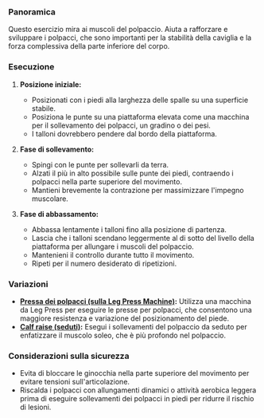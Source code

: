 ### Panoramica
Questo esercizio mira ai muscoli del polpaccio. Aiuta a rafforzare e sviluppare i polpacci, che sono importanti per la stabilità della caviglia e la forza complessiva della parte inferiore del corpo.

### Esecuzione
1. **Posizione iniziale:**
   - Posizionati con i piedi alla larghezza delle spalle su una superficie stabile.
   - Posiziona le punte su una piattaforma elevata come una macchina per il sollevamento dei polpacci, un gradino o dei pesi.
   - I talloni dovrebbero pendere dal bordo della piattaforma.

2. **Fase di sollevamento:**
   - Spingi con le punte per sollevarli da terra.
   - Alzati il più in alto possibile sulle punte dei piedi, contraendo i polpacci nella parte superiore del movimento.
   - Mantieni brevemente la contrazione per massimizzare l'impegno muscolare.

3. **Fase di abbassamento:**
   - Abbassa lentamente i talloni fino alla posizione di partenza.
   - Lascia che i talloni scendano leggermente al di sotto del livello della piattaforma per allungare i muscoli del polpaccio.
   - Mantenieni il controllo durante tutto il movimento.
   - Ripeti per il numero desiderato di ripetizioni.

### Variazioni
- **[Pressa dei polpacci (sulla Leg Press Machine)](exercise://library/library.calves.exercises.calfPressLegPressMachine):** Utilizza una macchina da Leg Press per eseguire le presse per polpacci, che consentono una maggiore resistenza e variazione del posizionamento del piede.
- **[Calf raise (seduti)](exercise://library/library.calves.exercises.calfRaiseSeated):** Esegui i sollevamenti del polpaccio da seduto per enfatizzare il muscolo soleo, che è più profondo nel polpaccio.

### Considerazioni sulla sicurezza
- Evita di bloccare le ginocchia nella parte superiore del movimento per evitare tensioni sull'articolazione.
- Riscalda i polpacci con allungamenti dinamici o attività aerobica leggera prima di eseguire sollevamenti dei polpacci in piedi per ridurre il rischio di lesioni.